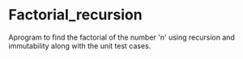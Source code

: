 # Factorial_recursion

Aprogram to find the factorial of the number 'n' using recursion and immutability along with the unit test cases.
